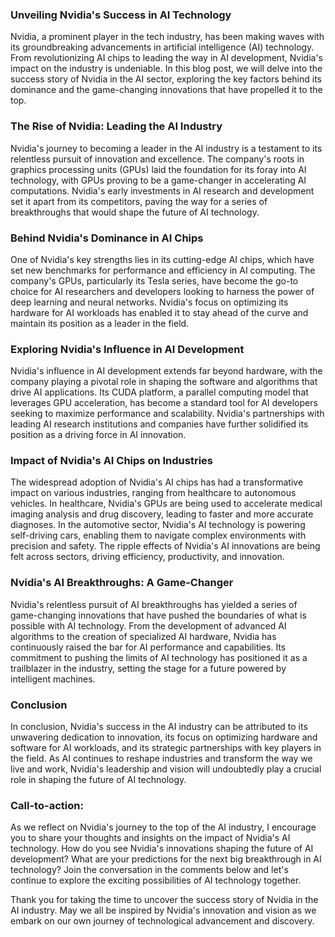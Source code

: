 ### **Unveiling Nvidia's Success in AI Technology**

Nvidia, a prominent player in the tech industry, has been making waves with its groundbreaking advancements in artificial intelligence (AI) technology. From revolutionizing AI chips to leading the way in AI development, Nvidia's impact on the industry is undeniable. In this blog post, we will delve into the success story of Nvidia in the AI sector, exploring the key factors behind its dominance and the game-changing innovations that have propelled it to the top.

### **The Rise of Nvidia: Leading the AI Industry**

Nvidia's journey to becoming a leader in the AI industry is a testament to its relentless pursuit of innovation and excellence. The company's roots in graphics processing units (GPUs) laid the foundation for its foray into AI technology, with GPUs proving to be a game-changer in accelerating AI computations. Nvidia's early investments in AI research and development set it apart from its competitors, paving the way for a series of breakthroughs that would shape the future of AI technology.

### **Behind Nvidia's Dominance in AI Chips**

One of Nvidia's key strengths lies in its cutting-edge AI chips, which have set new benchmarks for performance and efficiency in AI computing. The company's GPUs, particularly its Tesla series, have become the go-to choice for AI researchers and developers looking to harness the power of deep learning and neural networks. Nvidia's focus on optimizing its hardware for AI workloads has enabled it to stay ahead of the curve and maintain its position as a leader in the field.

### **Exploring Nvidia's Influence in AI Development**

Nvidia's influence in AI development extends far beyond hardware, with the company playing a pivotal role in shaping the software and algorithms that drive AI applications. Its CUDA platform, a parallel computing model that leverages GPU acceleration, has become a standard tool for AI developers seeking to maximize performance and scalability. Nvidia's partnerships with leading AI research institutions and companies have further solidified its position as a driving force in AI innovation.

### **Impact of Nvidia's AI Chips on Industries**

The widespread adoption of Nvidia's AI chips has had a transformative impact on various industries, ranging from healthcare to autonomous vehicles. In healthcare, Nvidia's GPUs are being used to accelerate medical imaging analysis and drug discovery, leading to faster and more accurate diagnoses. In the automotive sector, Nvidia's AI technology is powering self-driving cars, enabling them to navigate complex environments with precision and safety. The ripple effects of Nvidia's AI innovations are being felt across sectors, driving efficiency, productivity, and innovation.

### **Nvidia's AI Breakthroughs: A Game-Changer**

Nvidia's relentless pursuit of AI breakthroughs has yielded a series of game-changing innovations that have pushed the boundaries of what is possible with AI technology. From the development of advanced AI algorithms to the creation of specialized AI hardware, Nvidia has continuously raised the bar for AI performance and capabilities. Its commitment to pushing the limits of AI technology has positioned it as a trailblazer in the industry, setting the stage for a future powered by intelligent machines.

### **Conclusion**

In conclusion, Nvidia's success in the AI industry can be attributed to its unwavering dedication to innovation, its focus on optimizing hardware and software for AI workloads, and its strategic partnerships with key players in the field. As AI continues to reshape industries and transform the way we live and work, Nvidia's leadership and vision will undoubtedly play a crucial role in shaping the future of AI technology.

### **Call-to-action**:

As we reflect on Nvidia's journey to the top of the AI industry, I encourage you to share your thoughts and insights on the impact of Nvidia's AI technology. How do you see Nvidia's innovations shaping the future of AI development? What are your predictions for the next big breakthrough in AI technology? Join the conversation in the comments below and let's continue to explore the exciting possibilities of AI technology together.

Thank you for taking the time to uncover the success story of Nvidia in the AI industry. May we all be inspired by Nvidia's innovation and vision as we embark on our own journey of technological advancement and discovery.